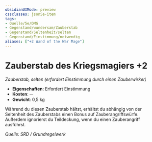 ```yaml
---
obsidianUIMode: preview
cssclasses: json5e-item
tags:
- Quelle/5e/DMG
- Gegenstand/wundersam/Zauberstab
- Gegenstand/Seltenheit/selten
- Gegenstand/Einstimmung/notwendig
aliases: ["+2 Wand of the War Mage"]
---
```

# Zauberstab des Kriegsmagiers +2
*Zauberstab, selten (erfordert Einstimmung durch einen Zauberwirker)*  

- **Eigenschaften**: Erfordert Einstimmung
- **Kosten**: ⏤
- **Gewicht**: 0,5 kg

Während du diesen Zauberstab hältst, erhältst du abhängig von der Seltenheit des Zauberstabs einen Bonus auf Zauberangriffswürfe. Außerdem ignorierst du Teildeckung, wenn du einen Zauberangriff ausführst.

*Quelle: SRD / Grundregelwerk*
